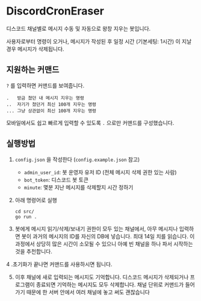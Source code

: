 # DiscordCronEraser

디스코드 채널별로 메시지 수동 및 자동으로 왕창 지우는 봇입니다.

사용자로부터 명령이 오거나, 메시지가 작성된 후 일정 시간 (기본세팅: 1시간) 이 지날 경우 메시지가 삭제됩니다.

## 지원하는 커맨드

`?` 를 입력하면 커맨드를 보여줍니다.
```
.   방금 쳤던 내 메시지 지우는 명령
..  자기가 쳤던거 최신 100개 지우는 명령
... 그냥 상관없이 최신 100개 지우는 명령
```
모바일에서도 쉽고 빠르게 입력할 수 있도록 `.` 으로만 커맨드를 구성했습니다.

## 실행방법

1. `config.json` 을 작성한다 (`config.example.json` 참고)
   - `admin_user_id`: 봇 운영자 유저 ID (전체 메시지 삭제 권한 있는 사람)
   - `bot_token`: 디스코드 봇 토큰
   - `minute`: 몇분 지난 메시지를 삭제할지 시간 정하기

2. 아래 명령어로 실행
   ```
   cd src/
   go run .
   ```

3. 봇에게 메시지 읽기/삭제/보내기 권한이 모두 있는 채널에서, 아무 메시지나 입력하면 봇이 과거의 메시지의 ID를 자신의 DB에 넣습니다. 최대 14일 치를 읽습니다. 이 과정에서 상당히 많은 시간이 소모될 수 있으니 아예 빈 채널을 하나 파서 시작하는것을 추천합니다.

4 .초기화가 끝나면 커맨드를 사용하시면 됩니다.

5. 이후 채널에 새로 입력되는 메시지도 기억합니다. 디스코드 메시지가 삭제되거나 프로그램이 종료되면 기억하는 메시지도 모두 삭제합니다. 채널 단위로 커맨드가 들어가기 때문에 한 서버 안에서 여러 채널에 놓고 써도 괜찮습니다